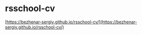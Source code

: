 # rsschool-cv

[https://bezhenar-sergiy.github.io/rsschool-cv/](https://bezhenar-sergiy.github.io/rsschool-cv/)